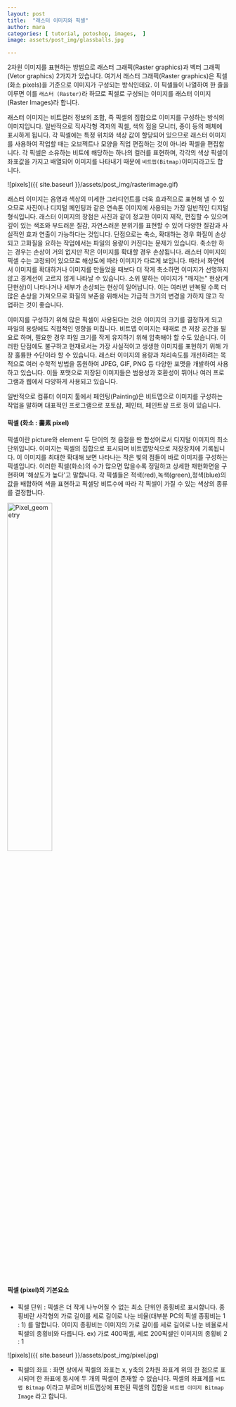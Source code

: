 ```yaml
---
layout: post
title:  "래스터 이미지와 픽셀"
author: mara
categories: [ tutorial, potoshop, images,  ]
image: assets/post_img/glassballs.jpg

---
```

2차원 이미지를 표현하는 방법으로 래스터 그래픽(Raster graphics)과 벡터 그래픽(Vetor graphics) 2가지가 있습니다.
여기서 래스터 그래픽(Raster graphics)은 픽셀(화소 pixels)을 기준으로 이미지가 구성되는 방식인데요. 이 픽셀들이 나열하여 한 줄을 이루면 이를 `래스터 (Raster)`라 하므로 픽셀로 구성되는 이미지를 래스터 이미지(Raster Images)라 합니다.

래스터 이미지는 비트컬러 정보의 조합, 즉 픽셀의 집합으로 이미지를 구성하는 방식의 이미지입니다. 일반적으로 직사각형 격자의 픽셀, 색의 점을 모니터, 종이 등의 매체에 표시하게 됩니다. 각 픽셀에는 특정 위치와 색상 값이 할당되어 있으므로 래스터 이미지를 사용하여 작업할 때는 오브젝트나 모양을 직업 편집하는 것이 아니라 픽셀을 편집합니다. 각 픽셀은 소유하는 비트에 해당하는 하나의 컬러를 표현하며, 각각의 색상 픽셀이 좌표값을 가지고 배열되어 이미지를 나타내기 때문에 `비트맵(Bitmap)`이미지라고도 합니다.

![pixels]({{ site.baseurl }}/assets/post_img/rasterimage.gif)

래스터 이미지는 음영과 색상의 미세한 그라디언트를 더욱 효과적으로 표현해 낼 수 있으므로 사진이나 디지털 페인팅과 같은 연속톤 이미지에 사용되는 가장 일반적인 디지털 형식입니다.
래스터 이미지의 장점은 사진과 같이 정교한 이미지 제작, 편집할 수 있으며 깊이 있는 색조와 부드러운 질감, 자연스러운 분위기를 표현할 수 있어 다양한 질감과 사실적인 효과 연출이 가능하다는 것입니다. 단점으로는 축소, 확대하는 경우 화질이 손상되고 고화질을 요하는 작업에서는 파일의 용량이 커진다는 문제가 있습니다. 축소만 하는 경우는 손상이 거의 없지만 작은 이미지를 확대할 경우 손상됩니다.
래스터 이미지의 픽셀 수는 고정되어 있으므로 해상도에 따라 이미지가 다르게 보입니다. 따라서 화면에서 이미지를 확대하거나 이미지를 만들었을 때보다 더 작게 축소하면 이미지가 선명하지 않고 경계선이 고르지 않게 나타날 수 있습니다. 소위 말하는 이미지가 "깨지는" 현상(계단현상)이 나타나거나 세부가 손상되는 현상이 일어납니다. 이는 여러번 반복될 수록 더 많은 손상을 가져오므로 화질의 보존을 위해서는 가급적 크기의 변경을 가하지 않고 작업하는 것이 좋습니다.

이미지를 구성하기 위해 많은 픽셀이 사용된다는 것은 이미지의 크기를 결정하게 되고 파일의 용량에도 직접적인 영향을 미칩니다. 비트맵 이미지는 때때로 큰 저장 공간을 필요로 하며, 필요한 경우 파일 크기를 작게 유지하기 위해 압축해야 할 수도 있습니다. 이러한 단점에도 불구하고 현재로서는 가장 사실적이고 생생한 이미지를 표현하기 위해 가장 훌륭한 수단이라 할 수 있습니다. 래스터 이미지의 용량과 처리속도를 개선하려는 목적으로 여러 수학적 방법을 동원하여 JPEG, GIF, PNG 등 다양한 포맷을 개발하여 사용하고 있습니다. 이들 포맷으로 저장된 이미지들은 범용성과 호환성이 뛰어나 여러 프로그램과 웹에서 다양하게 사용되고 있습니다.

일반적으로 컴퓨터 이미지 툴에서 페인팅(Painting)은 비트맵으로 이미지를 구성하는 작업을 말하며 대표적인 프로그램으로 포토샵, 페인터, 페인트샵 프로 등이 있습니다.

#### 픽셀 (화소 : 畵素 pixel)
픽셀이란 picture와 element 두 단어의 첫 음절을 딴 합성어로서 디지털 이미지의 최소 단위입니다. 이미지는 픽셀의 집합으로 표시되며 비트맵방식으로 저장장치에 기록됩니다.
이 이미지를 최대한 확대해 보면 나타나는 작은 빛의 점들이 바로 이미지를 구성하는 픽셀입니다.
이러한 픽셀(화소)의 수가 많으면 많을수록 정밀하고 상세한 재현화면을 구현하며 '해상도가 높다'고 말합니다. 각 픽셀들은 적색(red),녹색(green),청색(blue)의 값을 배합하여 색을 표현하고 픽셀당 비트수에 따라 각 픽셀이 가질 수 있는 색상의 종류를 결정합니다.

<img src='https://upload.wikimedia.org/wikipedia/commons/4/4d/Pixel_geometry_01_Pengo.jpg' alt='Pixel_geometry' width='45%' title='Pixel_geometry'>

#### 픽셀 (pixel)의 기본요소

+ 픽셀 단위 : 픽셀은 더 작게 나누어질 수 없는 최소 단위인 종횡비로 표시합니다.
종횡비란 사각형의 가로 길이를 세로 길이로 나눈 비율(대부분 PC의 픽셀 종횡비는 1 : 1) 를 말합니다. 이미지 종횡비는 이미지의 가로 길이를 세로 길이로 나눈 비율로서 픽셀의 종횡비와 다릅니다.
ex) 가로 400픽셀, 세로 200픽셀인 이미지의 종횡비 2 : 1

![pixels]({{ site.baseurl }}/assets/post_img/pixel.jpg)

+ 픽셀의 좌표 : 화면 상에서 픽셀의 좌표는 x, y축의 2차원 좌표계 위의 한 점으로 표시되며 한 좌표에 동시에 두 개의 픽셀이 존재할 수 없습니다.
픽셀의 좌표계를 `비트맵 Bitmap` 이라고 부르며 비트맵상에 표현된 픽셀의 집합을 `비트맵 이미지 Bitmap Image` 라고 합니다.
